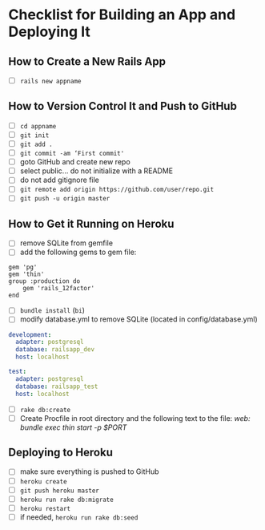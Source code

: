 # Checklist for Building an App and Deploying It
## How to Create a New Rails App
- [ ] `rails new appname`

## How to Version Control It and Push to GitHub
- [ ] `cd appname`
- [ ] `git init`
- [ ] `git add .`
- [ ] `git commit -am ‘First commit'`
- [ ] goto GitHub and create new repo
- [ ] select public... do not initialize with a README
- [ ] do not add gitignore file
- [ ] `git remote add origin https://github.com/user/repo.git`
- [ ] `git push -u origin master`

## How to Get it Running on Heroku

- [ ] remove SQLite from gemfile
- [ ] add the following gems to gem file:
```
gem 'pg'
gem 'thin'
group :production do
    gem 'rails_12factor'
end
```
- [ ] `bundle install` (`bi`)
- [ ] modify database.yml to remove SQLite (located in config/database.yml)
```yml
development:
  adapter: postgresql
  database: railsapp_dev
  host: localhost

test:
  adapter: postgresql
  database: railsapp_test
  host: localhost
```
- [ ] `rake db:create`
- [ ] Create Procfile in root directory and the following text to the file: _web: bundle exec thin start -p $PORT_

## Deploying to Heroku
- [ ] make sure everything is pushed to GitHub
- [ ] `heroku create`
- [ ] `git push heroku master`
- [ ] `heroku run rake db:migrate`
- [ ] `heroku restart`
- [ ] if needed, `heroku run rake db:seed`
